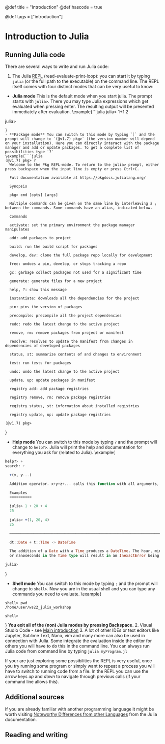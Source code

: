 @def title = "Introduction"
@def hascode = true

@def tags = ["introduction"]

# Introduction to Julia 

## Running Julia code

There are several ways to write and run Julia code:

1. The Julia [REPL](https://docs.julialang.org/en/v1/stdlib/REPL/) (read-evaluate-print-loop): you can start it by typing `julia` (or the full path to the executable) on the command line. The REPL itself comes with four distinct modes that can be very useful to know:
- **Julia mode** This is the default mode when you start julia. The prompt starts with `julia>`. There you may type Julia expressions which get evaluated when pressing enter. The resulting output will be presented immediately after evaluation.
\example{```julia
julia> 1+1
2

julia> 
```
}
- **Package mode** You can switch to this mode by typing `]` and the prompt will change to `(@v1.7) pkg>` (the version number will depend on your installation). Here you can directly interact with the package manager and add or update packages. To get a complete list of possibilities type `?`
\example{```julia
(@v1.7) pkg> ?
  Welcome to the Pkg REPL-mode. To return to the julia> prompt, either press backspace when the input line is empty or press Ctrl+C.

  Full documentation available at https://pkgdocs.julialang.org/

  Synopsis

  pkg> cmd [opts] [args]

  Multiple commands can be given on the same line by interleaving a ; between the commands. Some commands have an alias, indicated below.

  Commands

  activate: set the primary environment the package manager manipulates

  add: add packages to project

  build: run the build script for packages

  develop, dev: clone the full package repo locally for development

  free: undoes a pin, develop, or stops tracking a repo

  gc: garbage collect packages not used for a significant time

  generate: generate files for a new project

  help, ?: show this message

  instantiate: downloads all the dependencies for the project

  pin: pins the version of packages

  precompile: precompile all the project dependencies

  redo: redo the latest change to the active project

  remove, rm: remove packages from project or manifest

  resolve: resolves to update the manifest from changes in dependencies of developed packages

  status, st: summarize contents of and changes to environment

  test: run tests for packages

  undo: undo the latest change to the active project

  update, up: update packages in manifest

  registry add: add package registries

  registry remove, rm: remove package registries

  registry status, st: information about installed registries

  registry update, up: update package registries

(@v1.7) pkg> 
```
}
- **Help mode** You can switch to this mode by typing `?` and the prompt will change to `help?>`. Julia will print the help and documentation for everything you ask for (related to Julia).
\example{
```julia
help?> +
search: +

  +(x, y...)

  Addition operator. x+y+z+... calls this function with all arguments, i.e. +(x, y, z, ...).

  Examples
  ≡≡≡≡≡≡≡≡≡≡

  julia> 1 + 20 + 4
  25
  
  julia> +(1, 20, 4)
  25

  ──────────────────────────────────────────────────────────────────────────────────────────────────────────────────────────────────────────────────────────────────────────────────────────────────────────────────────────────

  dt::Date + t::Time -> DateTime

  The addition of a Date with a Time produces a DateTime. The hour, minute, second, and millisecond parts of the Time are used along with the year, month, and day of the Date to create the new DateTime. Non-zero microseconds
  or nanoseconds in the Time type will result in an InexactError being thrown.

julia>
```
}
- **Shell mode** You can switch to this mode by typing `;` and the prompt will change to `shell>`. Now you are in the usual shell and you can type any commands you need to evaluate.
\example{
```
shell> pwd
/home/user/ws22_julia_workshop

shell>
```
}
**You exit all of the (non) Julia modes by pressing Backspace.**
2. Visual Studio Code - see [Main introduction](../../index.html#julia_and_vscode)
3. A lot of other IDEs or text editors like Jupyter, Sublime Text, Nano, vim and many more can also be used in connection with Julia. Some integrate the evaluation inside the editor for others you will have to do this in the command line. You can always run Julia code from command line by typing `julia myProgram.jl`

If your are just exploring some possibilities the REPL is very useful, once you try running some program or simply want to repeat a process you will have to switch to running code from a file. In the REPL you can use the arrow keys *up* and *down* to navigate through previous calls (if your command line allows this).

## Additional sources

If you are already familiar with another programming language it might be worth visiting [Noteworthy Differences from other Languages](https://docs.julialang.org/en/v1/manual/noteworthy-differences/) from the Julia documentation. 

## Reading and writing
